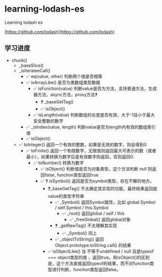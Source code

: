 # learning-lodash-es
Learning lodash es

[https://github.com/lodash](https://github.com/lodash)


## 学习进度

* chunk()
  * _baseSlice() 
  * _isIterateeCall()
    * ✅ eq(value, other) 判断两个值是否相等
    * ✅ isArrayLike() 是否为类数组类型数据
      * ✅ isFunction(value) 判断value是否为方法，支持普通方法，生成器方法，async方法，proxy方法❓
        * ❓ _baseGetTag()
        * ✅ isObject()
      * ✅ isLength(value) 判断数组的长度是否有效，大于-1且小于最大安全整数的数字
    * ✅ _isIndex(value, length) 判断value是否为length内有效的数组索引值
    * ✅ isObject()
  * ✅ toInteger() 返回一个有效的整数，如果是无效的数字，则会得到0
    * ✅ toFinite()  返回一个有限数字，无限值则返回最大可表示的数（或者最小），如果转换为数字后是有效数字则返回，否则返回0.
      * ✅ toNumber() 转换为数字
        * ✅ isObject()  判断值是否为对象类型，这个方法判断 null 则返回false, function类型返回true
        * ✅ ❓ isSymbol() 返回是否为symbol类型，存在不解的地方。
          * ❓_baseGetTag() 不太确定其实现的功能，最终结果返回是value的类型字符串
            * ✅ _Symbol()  返回Symbol属性，比如 global.Symbol / self.Symbol / this.Symbol 
              * ✅ _root() 返回global / self / this
                * ✅ _freeGlobal() 返回global对象
            * ❓  _getRawTag() 不太理解其实现
              * ✅ _Symbol() 同上
            * ✅ _objectToString()  返回Object.prototype.toString.call() 的结果
          * ✅ isObjectLike()  当 不等于undefined / null 且是typeof === object类型的值 ，返回true。和isObject()的区别是，这个方法直接返回typeof的结果，而不对function类型进行判断，function类型返回false。

